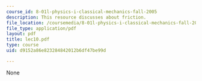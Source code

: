 ```yaml
---
course_id: 8-01l-physics-i-classical-mechanics-fall-2005
description: This resource discusses about friction.
file_location: /coursemedia/8-01l-physics-i-classical-mechanics-fall-2005/d9152a86e823284842012b6df47be99d_lec10.pdf
file_type: application/pdf
layout: pdf
title: lec10.pdf
type: course
uid: d9152a86e823284842012b6df47be99d

---
```

None